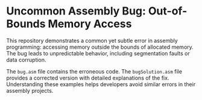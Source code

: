 # Uncommon Assembly Bug: Out-of-Bounds Memory Access

This repository demonstrates a common yet subtle error in assembly programming: accessing memory outside the bounds of allocated memory.  The bug leads to unpredictable behavior, including segmentation faults or data corruption.

The `bug.asm` file contains the erroneous code.  The `bugSolution.asm` file provides a corrected version with detailed explanations of the fix.  Understanding these examples helps developers avoid similar errors in their assembly projects. 